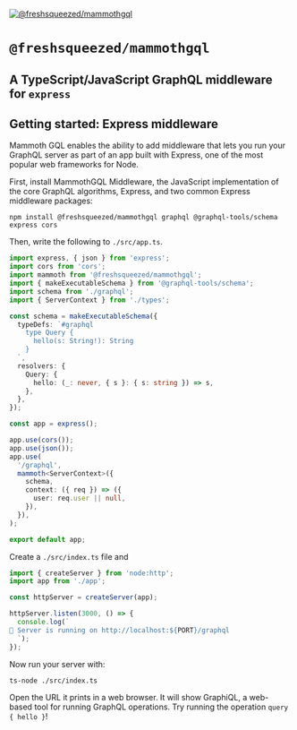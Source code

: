 [![@freshsqueezed/mammothgql](https://github.com/freshsqueezed/mammothgql/actions/workflows/release-package.yml/badge.svg)](https://github.com/freshsqueezed/mammothgql/actions/workflows/release-package.yml)

# `@freshsqueezed/mammothgql`

## A TypeScript/JavaScript GraphQL middleware for `express`

## Getting started: Express middleware

Mammoth GQL enables the ability to add middleware that lets you run your GraphQL server as part of an app built with Express, one of the most popular web frameworks for Node.

First, install MammothGQL Middleware, the JavaScript implementation of the core GraphQL algorithms, Express, and two common Express middleware packages:

```
npm install @freshsqueezed/mammothgql graphql @graphql-tools/schema express cors
```

Then, write the following to `./src/app.ts`.

```ts
import express, { json } from 'express';
import cors from 'cors';
import mammoth from '@freshsqueezed/mammothgql';
import { makeExecutableSchema } from '@graphql-tools/schema';
import schema from './graphql';
import { ServerContext } from './types';

const schema = makeExecutableSchema({
  typeDefs: `#graphql
    type Query {
      hello(s: String!): String
    }
  `,
  resolvers: {
    Query: {
      hello: (_: never, { s }: { s: string }) => s,
    },
  },
});

const app = express();

app.use(cors());
app.use(json());
app.use(
  '/graphql',
  mammoth<ServerContext>({
    schema,
    context: ({ req }) => ({
      user: req.user || null,
    }),
  }),
);

export default app;
```

Create a `./src/index.ts` file and

```ts
import { createServer } from 'node:http';
import app from './app';

const httpServer = createServer(app);

httpServer.listen(3000, () => {
  console.log(`
🚀 Server is running on http://localhost:${PORT}/graphql
  `);
});
```

Now run your server with:

```
ts-node ./src/index.ts
```

Open the URL it prints in a web browser. It will show GraphiQL, a web-based tool for running GraphQL operations. Try running the operation `query { hello }`!
